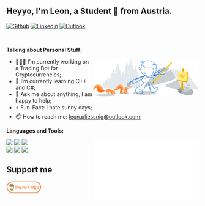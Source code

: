 ## Heyyo, I'm Leon, a Student 🚀 from Austria.

<!-- Your badges
You can use the website to generate badges: https://shields.io/
-->

[![Github](https://img.shields.io/badge/-Github-000?style=flat&logo=Github&logoColor=white)](https://github.com/GitHub-Leon)
[![Linkedin](https://img.shields.io/badge/-LinkedIn-blue?style=flat&logo=Linkedin&logoColor=white)](https://www.linkedin.com/in/leon-pließnig-8363131bb/)
[![Outlook](https://img.shields.io/badge/-Outlook-0078D4?style=flat&logo=Microsoft-Outlook&logoColor=white)](mailto:leon.pliessnig@outlook.com)

&nbsp;

**Talking about Personal Stuff:**

<img width="55%" align="right" alt="Github" src="https://raw.githubusercontent.com/GitHub-Leon/GitHub-Leon/master/.resources/git-header.svg" />

- 👨🏽‍💻 I’m currently working on a Trading Bot for Cryptocurrencies;
- 🌱 I’m currently learning C++ and C#;
- 💬 Ask me about anything, I am happy to help;
- ⚡️ Fun-Fact: I hate sunny days;
- 📫 How to reach me: leon.pliessnig@outlook.com;


**Languages and Tools:**

<p>
  <a href="https://github.com/GitHub-Leon">
    <img width="55%" align="right" alt="Leon's github stats" src="https://raw.githubusercontent.com/GitHub-Leon/github-stats/master/generated/overview.svg?token=AQY3S2JO4M6M5ZOOLPCP3HLAY5BAM" />
  </a>
  

  <code><img width="10%" src="https://www.vectorlogo.zone/logos/java/java-ar21.svg"></code>
  <code><img width="10%" src="https://www.vectorlogo.zone/logos/gradle/gradle-ar21.svg"></code>
  <code><img width="10%" src="https://www.vectorlogo.zone/logos/json/json-ar21.svg"></code>
  <br />
  <code><img width="10%" src="https://www.vectorlogo.zone/logos/python/python-ar21.svg"></code>
  <code><img width="10%" src="https://www.vectorlogo.zone/logos/postgresql/postgresql-ar21.svg"></code>
  <code><img width="10%" src="https://www.vectorlogo.zone/logos/git-scm/git-scm-ar21.svg"></code>
</p>

## Support me
<p align="left">

  <a href="https://www.buymeacoffee.com/GitHubLeon" target="_blank">
      <img width="18%" alt="Buy me a coffee" src="https://raw.githubusercontent.com/GitHub-Leon/GitHub-Leon/master/.resources/support-buy-coffee.png"/>
  </a>
</p>

